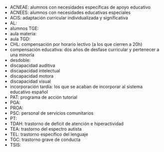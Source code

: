 - ACNEAE: alumnos con necesidades específicas de apoyo educativo
- ACNEES: alumnos con necesidades educativas especiales
- ACIS: adaptación curricular individualizada y significativa
- AL: 
- alumnos TGE: 
- aula materia:
- aula TGD: 
- CHL: compensación por horario lectivo (a los que cierren a 20h)
- compensación educativa: dos años de desfase curricular y pertenecer a una minoría
- desdoble:
- discapacidad auditiva
- discapacidad intelectual
- discapacidad motora
- discapacidad visual
- incorporación tardía: los que se acaban de incorporar al sistema educativo español
- PAT: programa de acción tutorial
- PGA:
- PROA: 
- PSC: personal de servicios comunitarios
- PT: 
- TDAH: trastorno de deficit de atención e hiperactividad
- TEA: trastorno del espectro autista
- TEL: trastorno específico del lenguaje
- TGC: trastorno grave de conducta
- TSIS: 